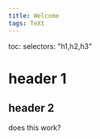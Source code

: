 ```yaml
---
title: Welcome
tags: TeXt
---
```


toc:
  selectors: "h1,h2,h3"

# header 1
## header 2
does this work?
